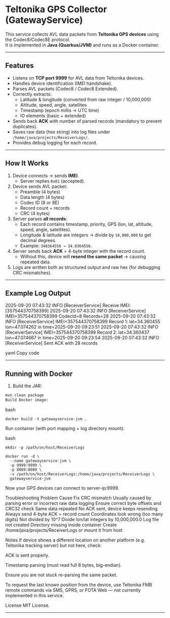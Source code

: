 # Teltonika GPS Collector (GatewayService)

This service collects AVL data packets from **Teltonika GPS devices** using the Codec8/Codec8E protocol.  
It is implemented in **Java (Quarkus/JVM)** and runs as a Docker container.

---

## Features

- Listens on **TCP port 9999** for AVL data from Teltonika devices.  
- Handles device identification (IMEI handshake).  
- Parses AVL packets (Codec8 / Codec8 Extended).  
- Correctly extracts:
  - Latitude & longitude (converted from raw integer / 10,000,000)  
  - Altitude, speed, angle, satellites  
  - Timestamp (epoch millis → UTC time)  
  - IO elements (basic + extended)  
- Sends back **ACK** with number of parsed records (mandatory to prevent duplicates).  
- Saves raw data (hex string) into log files under `/home/java/projects/ReceiverLogs/`.  
- Provides debug logging for each record.

---

## How It Works

1. Device connects → sends **IMEI**.  
   - Server replies `0x01` (accepted).  
2. Device sends AVL packet:  
   - Preamble (4 bytes)  
   - Data length (4 bytes)  
   - Codec ID (8 or 8E)  
   - Record count + records  
   - CRC (4 bytes)  
3. Server parses **all records**:  
   - Each record contains timestamp, priority, GPS (lon, lat, altitude, speed, angle, satellites).  
   - Longitude & latitude are integers → divide by `10,000,000` to get decimal degrees.  
   - Example: `340364556 → 34.0364556`.  
4. Server sends back **ACK** = 4-byte integer with the record count.  
   - Without this, device will **resend the same packet** → causing repeated data.  
5. Logs are written both as structured output and raw hex (for debugging CRC mismatches).  

---

## Example Log Output

2025-09-20 07:43:32 INFO [ReceiverService] Receive IMEI: [357544370758399]
2025-09-20 07:43:32 INFO [ReceiverService] IMEI=357544370758399 CodecId=8 Records=28
2025-09-20 07:43:32 INFO [ReceiverService] IMEI=357544370758399 Record 1: lat=34.360455 lon=47.074262 in time=2025-09-20 09:23:51
2025-09-20 07:43:32 INFO [ReceiverService] IMEI=357544370758399 Record 2: lat=34.360437 lon=47.074667 in time=2025-09-20 09:23:54
2025-09-20 07:43:32 INFO [ReceiverService] Sent ACK with 28 records

yaml
Copy code

---

## Running with Docker

1. Build the JAR:

```bash
mvn clean package
Build Docker image:
```
bash
```
docker build -t gatewayservice-jvm .
```
Run container (with port mapping + log directory mount):

bash
```
mkdir -p /path/on/host/ReceiverLogs
```
```
docker run -d \
  --name gatewayservice-jvm \
  -p 9999:9999 \
  -p 8089:8089 \
  -v /path/on/host/ReceiverLogs:/home/java/projects/ReceiverLogs \
  gatewayservice-jvm
```
Now your GPS devices can connect to server-ip:9999.

Troubleshooting
Problem	Cause	Fix
CRC mismatch	Usually caused by parsing error or incorrect raw data logging	Ensure correct byte offsets and CRC32 check
Same data repeated	No ACK sent, device keeps resending	Always send 4-byte ACK = record count
Coordinates look wrong (too many digits)	Not divided by 10^7	Divide lon/lat integers by 10,000,000.0
Log file not created	Directory missing inside container	Create /home/java/projects/ReceiverLogs or mount it from host

Notes
If device shows a different location on another platform (e.g. Teltonika tracking server) but not here, check:

ACK is sent properly.

Timestamp parsing (must read full 8 bytes, big-endian).

Ensure you are not stuck re-parsing the same packet.

To request the last known position from the device, use Teltonika FMB remote commands via SMS, GPRS, or FOTA Web — not currently implemented in this service.

License
MIT License.


---
